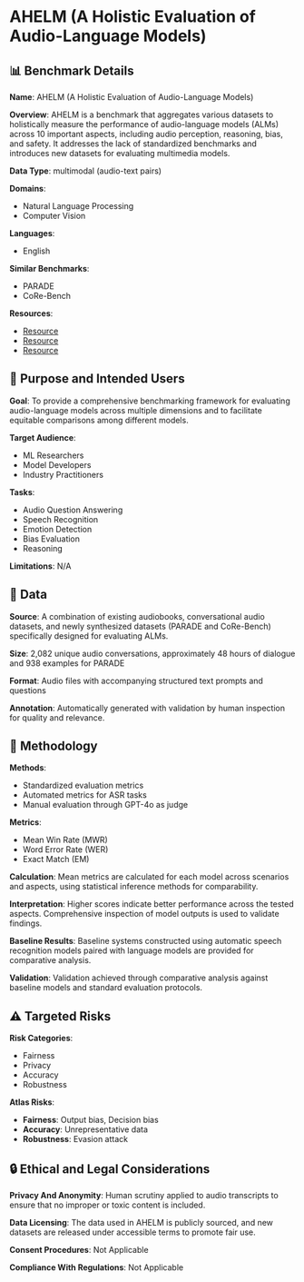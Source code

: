 # AHELM (A Holistic Evaluation of Audio-Language Models)

## 📊 Benchmark Details

**Name**: AHELM (A Holistic Evaluation of Audio-Language Models)

**Overview**: AHELM is a benchmark that aggregates various datasets to holistically measure the performance of audio-language models (ALMs) across 10 important aspects, including audio perception, reasoning, bias, and safety. It addresses the lack of standardized benchmarks and introduces new datasets for evaluating multimedia models.

**Data Type**: multimodal (audio-text pairs)

**Domains**:
- Natural Language Processing
- Computer Vision

**Languages**:
- English

**Similar Benchmarks**:
- PARADE
- CoRe-Bench

**Resources**:
- [Resource](https://crfm.stanford.edu/helm/audio/v1.0.0)
- [Resource](https://huggingface.co/datasets/stanford-crfm/CoReBench_v1)
- [Resource](https://huggingface.co/datasets/UCSC-VLAA/PARADE_audio)

## 🎯 Purpose and Intended Users

**Goal**: To provide a comprehensive benchmarking framework for evaluating audio-language models across multiple dimensions and to facilitate equitable comparisons among different models.

**Target Audience**:
- ML Researchers
- Model Developers
- Industry Practitioners

**Tasks**:
- Audio Question Answering
- Speech Recognition
- Emotion Detection
- Bias Evaluation
- Reasoning

**Limitations**: N/A

## 💾 Data

**Source**: A combination of existing audiobooks, conversational audio datasets, and newly synthesized datasets (PARADE and CoRe-Bench) specifically designed for evaluating ALMs.

**Size**: 2,082 unique audio conversations, approximately 48 hours of dialogue and 938 examples for PARADE

**Format**: Audio files with accompanying structured text prompts and questions

**Annotation**: Automatically generated with validation by human inspection for quality and relevance.

## 🔬 Methodology

**Methods**:
- Standardized evaluation metrics
- Automated metrics for ASR tasks
- Manual evaluation through GPT-4o as judge

**Metrics**:
- Mean Win Rate (MWR)
- Word Error Rate (WER)
- Exact Match (EM)

**Calculation**: Mean metrics are calculated for each model across scenarios and aspects, using statistical inference methods for comparability.

**Interpretation**: Higher scores indicate better performance across the tested aspects. Comprehensive inspection of model outputs is used to validate findings.

**Baseline Results**: Baseline systems constructed using automatic speech recognition models paired with language models are provided for comparative analysis.

**Validation**: Validation achieved through comparative analysis against baseline models and standard evaluation protocols.

## ⚠️ Targeted Risks

**Risk Categories**:
- Fairness
- Privacy
- Accuracy
- Robustness

**Atlas Risks**:
- **Fairness**: Output bias, Decision bias
- **Accuracy**: Unrepresentative data
- **Robustness**: Evasion attack

## 🔒 Ethical and Legal Considerations

**Privacy And Anonymity**: Human scrutiny applied to audio transcripts to ensure that no improper or toxic content is included.

**Data Licensing**: The data used in AHELM is publicly sourced, and new datasets are released under accessible terms to promote fair use.

**Consent Procedures**: Not Applicable

**Compliance With Regulations**: Not Applicable
